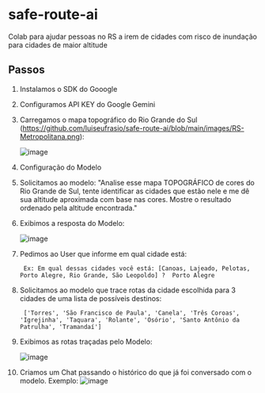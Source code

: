 # safe-route-ai
Colab para ajudar pessoas no RS a irem de cidades com risco de inundação para cidades de maior altitude

## Passos

1. Instalamos o SDK do Gooogle
2. Configuramos API KEY do Google Gemini
3. Carregamos o mapa topográfico do Rio Grande do Sul (https://github.com/luiseufrasio/safe-route-ai/blob/main/images/RS-Metropolitana.png):

	![image](https://github.com/luiseufrasio/safe-route-ai/assets/1511708/c12b87b2-3228-4244-8c6f-9924d82d327c)
   
4. Configuração do Modelo
5. Solicitamos ao modelo: "Analise esse mapa TOPOGRÁFICO de cores do Rio Grande de Sul, tente identificar as cidades que estão nele e me dê sua altitude aproximada com base nas cores. Mostre o resultado ordenado pela altitude encontrada."
6. Exibimos a resposta do Modelo:

	![image](https://github.com/luiseufrasio/safe-route-ai/assets/1511708/f6113da8-74c4-4dea-90b5-a06088984bef)

7. Pedimos ao User que informe em qual cidade está:

		Ex: Em qual dessas cidades você está: [Canoas, Lajeado, Pelotas, Porto Alegre, Rio Grande, São Leopoldo] ?	Porto Alegre

8. Solicitamos ao modelo que trace rotas da cidade escolhida para 3 cidades de uma lista de possíveis destinos:

		['Torres', 'São Francisco de Paula', 'Canela', 'Três Coroas', 'Igrejinha', 'Taquara', 'Rolante', 'Osório', 'Santo Antônio da Patrulha', 'Tramandaí']

10. Exibimos as rotas traçadas pelo Modelo:

	![image](https://github.com/luiseufrasio/safe-route-ai/assets/1511708/7e2ad267-aadc-4c28-aa97-7eebcac5a258)

11. Criamos um Chat passando o histórico do que já foi conversado com o modelo. Exemplo:
	![image](https://github.com/luiseufrasio/safe-route-ai/assets/1511708/8996326e-5825-44f6-b27c-6ba6c3ff95e1)


